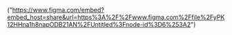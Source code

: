 ("https://www.figma.com/embed?embed_host=share&url=https%3A%2F%2Fwww.figma.com%2Ffile%2FyPK12HHna1h8napODB21AN%2FUntitled%3Fnode-id%3D6%253A2")
